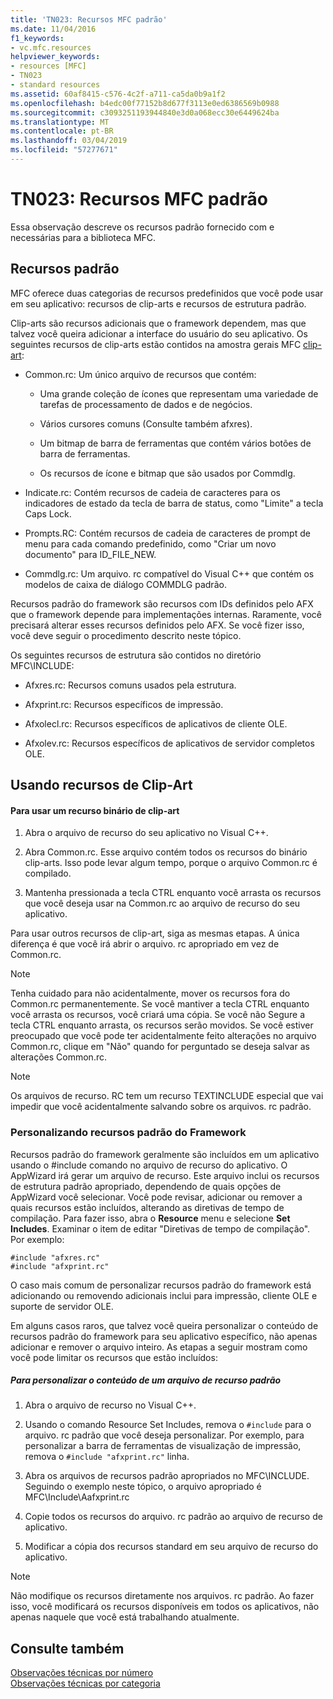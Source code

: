 ```yaml
---
title: 'TN023: Recursos MFC padrão'
ms.date: 11/04/2016
f1_keywords:
- vc.mfc.resources
helpviewer_keywords:
- resources [MFC]
- TN023
- standard resources
ms.assetid: 60af8415-c576-4c2f-a711-ca5da0b9a1f2
ms.openlocfilehash: b4edc00f77152b8d677f3113e0ed6386569b0988
ms.sourcegitcommit: c3093251193944840e3d0a068ecc30e6449624ba
ms.translationtype: MT
ms.contentlocale: pt-BR
ms.lasthandoff: 03/04/2019
ms.locfileid: "57277671"
---
```

# <a name="tn023-standard-mfc-resources"></a>TN023: Recursos MFC padrão

Essa observação descreve os recursos padrão fornecido com e necessárias para a biblioteca MFC.

## <a name="standard-resources"></a>Recursos padrão

MFC oferece duas categorias de recursos predefinidos que você pode usar em seu aplicativo: recursos de clip-arts e recursos de estrutura padrão.

Clip-arts são recursos adicionais que o framework dependem, mas que talvez você queira adicionar a interface do usuário do seu aplicativo. Os seguintes recursos de clip-arts estão contidos na amostra gerais MFC [clip-art](../visual-cpp-samples.md):

- Common.rc: Um único arquivo de recursos que contém:

   - Uma grande coleção de ícones que representam uma variedade de tarefas de processamento de dados e de negócios.

   - Vários cursores comuns (Consulte também afxres).

   - Um bitmap de barra de ferramentas que contém vários botões de barra de ferramentas.

   - Os recursos de ícone e bitmap que são usados por Commdlg.

- Indicate.rc: Contém recursos de cadeia de caracteres para os indicadores de estado da tecla de barra de status, como "Limite" a tecla Caps Lock.

- Prompts.RC: Contém recursos de cadeia de caracteres de prompt de menu para cada comando predefinido, como "Criar um novo documento" para ID_FILE_NEW.

- Commdlg.rc: Um arquivo. rc compatível do Visual C++ que contém os modelos de caixa de diálogo COMMDLG padrão.

Recursos padrão do framework são recursos com IDs definidos pelo AFX que o framework depende para implementações internas. Raramente, você precisará alterar esses recursos definidos pelo AFX. Se você fizer isso, você deve seguir o procedimento descrito neste tópico.

Os seguintes recursos de estrutura são contidos no diretório MFC\INCLUDE:

- Afxres.rc: Recursos comuns usados pela estrutura.

- Afxprint.rc: Recursos específicos de impressão.

- Afxolecl.rc: Recursos específicos de aplicativos de cliente OLE.

- Afxolev.rc: Recursos específicos de aplicativos de servidor completos OLE.

## <a name="using-clip-art-resources"></a>Usando recursos de Clip-Art

#### <a name="to-use-a-clip-art-binary-resource"></a>Para usar um recurso binário de clip-art

1. Abra o arquivo de recurso do seu aplicativo no Visual C++.

1. Abra Common.rc. Esse arquivo contém todos os recursos do binário clip-arts. Isso pode levar algum tempo, porque o arquivo Common.rc é compilado.

1. Mantenha pressionada a tecla CTRL enquanto você arrasta os recursos que você deseja usar na Common.rc ao arquivo de recurso do seu aplicativo.

Para usar outros recursos de clip-art, siga as mesmas etapas. A única diferença é que você irá abrir o arquivo. rc apropriado em vez de Common.rc.

> [!NOTE]
>  Tenha cuidado para não acidentalmente, mover os recursos fora do Common.rc permanentemente. Se você mantiver a tecla CTRL enquanto você arrasta os recursos, você criará uma cópia. Se você não Segure a tecla CTRL enquanto arrasta, os recursos serão movidos. Se você estiver preocupado que você pode ter acidentalmente feito alterações no arquivo Common.rc, clique em "Não" quando for perguntado se deseja salvar as alterações Common.rc.

> [!NOTE]
>  Os arquivos de recurso. RC tem um recurso TEXTINCLUDE especial que vai impedir que você acidentalmente salvando sobre os arquivos. rc padrão.

### <a name="customizing-standard-framework-resources"></a>Personalizando recursos padrão do Framework

Recursos padrão do framework geralmente são incluídos em um aplicativo usando o #include comando no arquivo de recurso do aplicativo. O AppWizard irá gerar um arquivo de recurso. Este arquivo inclui os recursos de estrutura padrão apropriado, dependendo de quais opções de AppWizard você selecionar. Você pode revisar, adicionar ou remover a quais recursos estão incluídos, alterando as diretivas de tempo de compilação. Para fazer isso, abra o **Resource** menu e selecione **Set Includes**. Examinar o item de editar "Diretivas de tempo de compilação". Por exemplo:

```
#include "afxres.rc"
#include "afxprint.rc"
```

O caso mais comum de personalizar recursos padrão do framework está adicionando ou removendo adicionais inclui para impressão, cliente OLE e suporte de servidor OLE.

Em alguns casos raros, que talvez você queira personalizar o conteúdo de recursos padrão do framework para seu aplicativo específico, não apenas adicionar e remover o arquivo inteiro. As etapas a seguir mostram como você pode limitar os recursos que estão incluídos:

##### <a name="to-customize-the-contents-of-a-standard-resource-file"></a>Para personalizar o conteúdo de um arquivo de recurso padrão

1. Abra o arquivo de recurso no Visual C++.

1. Usando o comando Resource Set Includes, remova o `#include` para o arquivo. rc padrão que você deseja personalizar. Por exemplo, para personalizar a barra de ferramentas de visualização de impressão, remova o `#include "afxprint.rc"` linha.

1. Abra os arquivos de recursos padrão apropriados no MFC\INCLUDE. Seguindo o exemplo neste tópico, o arquivo apropriado é MFC\Include\Aafxprint.rc

1. Copie todos os recursos do arquivo. rc padrão ao arquivo de recurso de aplicativo.

1. Modificar a cópia dos recursos standard em seu arquivo de recurso do aplicativo.

> [!NOTE]
>  Não modifique os recursos diretamente nos arquivos. rc padrão. Ao fazer isso, você modificará os recursos disponíveis em todos os aplicativos, não apenas naquele que você está trabalhando atualmente.

## <a name="see-also"></a>Consulte também

[Observações técnicas por número](../mfc/technical-notes-by-number.md)<br/>
[Observações técnicas por categoria](../mfc/technical-notes-by-category.md)
